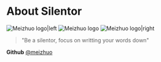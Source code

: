 About Silentor
===
![Meizhuo logo|left](__IMG__/favicon.ico)
![Meizhuo logo](__IMG__/favicon.ico)
![Meizhuo logo|right](__IMG__/favicon.ico)

> "Be a silentor, focus on writting your words down"


**Github** [@meizhuo](https://github.com/Jayin/silentor)